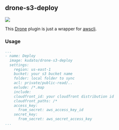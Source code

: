 ## drone-s3-deploy

[![](https://images.microbadger.com/badges/image/kudato/drone-s3-deploy.svg)](https://microbadger.com/images/kudato/drone-s3-deploy "Get information about this image.")

This [Drone](https://drone.io/) plugin is just a wrapper for [awscli](https://aws.amazon.com/en/cli/).

### Usage

```yaml
...
- name: Deploy
  image: kudato/drone-s3-deploy
  settings:
    region: us-east-1
    bucket: your s3 bucket name
    folder: local folder to sync
    acl: private/public-read/..
    exlude: /*.map
    include: 
    cloudfront_id: your cloudfront distribution id
    cloudfront_paths: /*
    access_key:
      from_secret: aws_access_key_id
    secret_key:
      from_secret: aws_secret_access_key
...

```